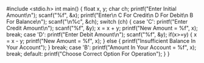 #include <stdio.h>
int main()
{
    float x, y;
    char ch;
    printf("Enter Initial Amount\n");
    scanf("%f", &x);
    printf("Enter\n C For Credit\n D For Debit\n B For Balance\n");
    scanf("\n%c", &ch);
    switch (ch)
    {
    case 'C':
        printf("Enter Credit Amount\n");
        scanf("%f", &y);
        x = x + y;
        printf("New Amount = %f", x);
        break;
    case 'D':
        printf("Enter Debit Amount\n");
        scanf("%f", &y);
        if(x>=y)
        {
            x = x - y;
            printf("New Amount = %f", x);
        }
        else
        {
            printf("Insufficient Balance In Your Account");
        }
        break;
    case 'B':
        printf("Amount In Your Account = %f", x);
        break;
    default:
        printf("Choose Correct Option For Operation");
    }
}
